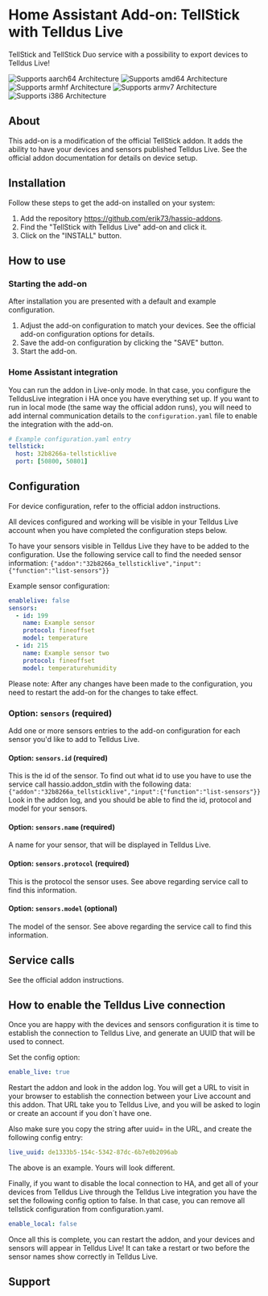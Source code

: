 # Home Assistant Add-on: TellStick with Telldus Live

TellStick and TellStick Duo service with a possibility to export devices to Telldus Live!

![Supports aarch64 Architecture][aarch64-shield] ![Supports amd64 Architecture][amd64-shield] ![Supports armhf Architecture][armhf-shield] ![Supports armv7 Architecture][armv7-shield] ![Supports i386 Architecture][i386-shield]

## About

This add-on is a modification of the official TellStick addon.
It adds the ability to have your devices and sensors published Telldus Live.
See the official addon documentation for details on device setup.

## Installation

Follow these steps to get the add-on installed on your system:

1. Add the repository https://github.com/erik73/hassio-addons.
2. Find the "TellStick with Telldus Live" add-on and click it.
3. Click on the "INSTALL" button.

## How to use

### Starting the add-on

After installation you are presented with a default and example configuration.

1. Adjust the add-on configuration to match your devices. See the official add-on
   configuration options for details.
2. Save the add-on configuration by clicking the "SAVE" button.
3. Start the add-on.

### Home Assistant integration

You can run the addon in Live-only mode. In that case, you configure the TelldusLive integration i HA once you have everything set up.
If you want to run in local mode (the same way the official addon runs), you will need to add internal communication details to the `configuration.yaml`
file to enable the integration with the add-on.

```yaml
# Example configuration.yaml entry
tellstick:
  host: 32b8266a-tellsticklive
  port: [50800, 50801]
```

## Configuration

For device configuration, refer to the official addon instructions.

All devices configured and working will be visible in your Telldus Live account when you have completed the
configuration steps below.

To have your sensors visible in Telldus Live they have to be added to the configuration.
Use the following service call to find the needed sensor information:
`{"addon":"32b8266a_tellsticklive","input":{"function":"list-sensors"}}`

Example sensor configuration:

```yaml
enablelive: false
sensors:
  - id: 199
    name: Example sensor
    protocol: fineoffset
    model: temperature
  - id: 215
    name: Example sensor two
    protocol: fineoffset
    model: temperaturehumidity
```

Please note: After any changes have been made to the configuration,
you need to restart the add-on for the changes to take effect.

### Option: `sensors` (required)

Add one or more sensors entries to the add-on configuration for each
sensor you'd like to add to Telldus Live.

#### Option: `sensors.id` (required)

This is the id of the sensor. To find out what id to use you have to use the service call hassio.addon_stdin with the following data:
`{"addon":"32b8266a_tellsticklive","input":{"function":"list-sensors"}}`
Look in the addon log, and you should be able to find the id, protocol and model for your sensors.

#### Option: `sensors.name` (required)

A name for your sensor, that will be displayed in Telldus Live.

#### Option: `sensors.protocol` (required)

This is the protocol the sensor uses. See above regarding service call to find this information.

#### Option: `sensors.model` (optional)

The model of the sensor. See above regarding the service call to find this information.

## Service calls

See the official addon instructions.

## How to enable the Telldus Live connection

Once you are happy with the devices and sensors configuration it is time to establish
the connection to Telldus Live, and generate an UUID that will be used to connect.

Set the config option:

```yaml
enable_live: true
```

Restart the addon and look in the addon log.
You will get a URL to visit in your browser to establish the connection
between your Live account and this addon.
That URL take you to Telldus Live, and you will be asked to login or create an account
if you don´t have one.

Also make sure you copy the string after uuid= in the URL, and create the following config entry:

```yaml
live_uuid: de1333b5-154c-5342-87dc-6b7e0b2096ab
```

The above is an example. Yours will look different.

Finally, if you want to disable the local connection to HA, and get all of your devices from Telldus Live through the Telldus Live integration
you have the set the following config option to false. In that case, you can remove all tellstick configuration from configuration.yaml.

```yaml
enable_local: false
```

Once all this is complete, you can restart the addon, and your devices and sensors will appear
in Telldus Live!
It can take a restart or two before the sensor names show correctly in Telldus Live.

## Support

[aarch64-shield]: https://img.shields.io/badge/aarch64-yes-green.svg
[amd64-shield]: https://img.shields.io/badge/amd64-yes-green.svg
[armhf-shield]: https://img.shields.io/badge/armhf-yes-green.svg
[armv7-shield]: https://img.shields.io/badge/armv7-yes-green.svg
[conf]: http://developer.telldus.com/wiki/TellStick_conf
[discord]: https://discord.gg/c5DvZ4e
[forum]: https://community.home-assistant.io
[i386-shield]: https://img.shields.io/badge/i386-yes-green.svg
[issue]: https://github.com/home-assistant/hassio-addons/issues
[protocol-list]: http://developer.telldus.com/wiki/TellStick_conf
[reddit]: https://reddit.com/r/homeassistant
[repository]: https://github.com/hassio-addons/repository
